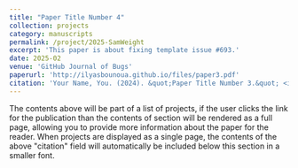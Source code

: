 ```yaml
---
title: "Paper Title Number 4"
collection: projects
category: manuscripts
permalink: /project/2025-SamWeight
excerpt: 'This paper is about fixing template issue #693.'
date: 2025-02
venue: 'GitHub Journal of Bugs'
paperurl: 'http://ilyasbounoua.github.io/files/paper3.pdf'
citation: 'Your Name, You. (2024). &quot;Paper Title Number 3.&quot; <i>GitHub Journal of Bugs</i>. 1(3).'
---
```


The contents above will be part of a list of projects, if the user clicks the link for the publication than the contents of section will be rendered as a full page, allowing you to provide more information about the paper for the reader. When projects are displayed as a single page, the contents of the above "citation" field will automatically be included below this section in a smaller font.
